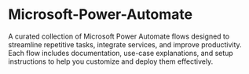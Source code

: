 # Microsoft-Power-Automate
A curated collection of Microsoft Power Automate flows designed to streamline repetitive tasks, integrate services, and improve productivity. Each flow includes documentation, use-case explanations, and setup instructions to help you customize and deploy them effectively.
